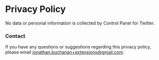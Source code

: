 # Privacy Policy

No data or personal information is collected by Control Panel for Twitter.

### Contact

If you have any questions or suggestions regarding this privacy policy, please email jonathan.buchanan+extensions@gmail.com.